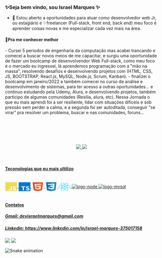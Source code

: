 
 <h3>✨Seja bem vindo, sou Israel Marques ✨</h3>



- 🔭 Estou aberto a  oportunidades para atuar como desenvolvedor web Jr, ou estagiário e ✨freelancer (Full-stack, front end, back end)
   meu foco é aprender coisas novas  e me especializar cada vez mais na área.
   
<h4>🌱Pra me conhecer melhor</h4>
- Cursei 5 periodos de engenharia da computação mas acabei trancando e comecei a buscar novos meios de me capacitar, e surgiu uma oportunidade de fazer um bootcamp de desenvolvendor Web Full-stack, como meu foco é o mercado eu ingressei, lá aprendemos programação com a "mão na massa", resolvendo desafios e desenvolvendo projetos com (HTML, CSS, JS, BOOTSTRAP, React.js, MySQL, Node.js, Scrum, Kanban).
-  finalizei o bootcamp em janeiro/2022 e também comecei no curso de análise e desenvolvimento de sistemas, para ter acesso a outras oportunidades... e continuo estudando pela Udemy, Alura, e desenvolvendo projetos, também participo de algumas comunidades (Resilia, alura, etc).
Nessa Jornada o que eu mais aprendi foi a ser resiliente, lidar com situações dificeis e sob pressão sem perder a calma, e a segunda foi ser autoditada, conseguir "se virar" pra resolver um problema, buscar e nas comunidades, foruns... 

<br><br><br><br>

<div align="center">
  <a href="https://github.com/Israel-Marques">
  <img height="140em" src="https://github-readme-stats.vercel.app/api?username=Israel-Marques&show_icons=true&theme=dark&include_all_commits=true&count_private=true"/>
  <img height="140em" src="https://github-readme-stats.vercel.app/api/top-langs/?username=Israel-Marques&layout=compact&langs_count=7&theme=dark"/>
</div>
  <br>
<div style="display: inline_block"><br>
  <h4>Teconologias que eu mais ultilizo</h4>
    <br>
  <img align="center" alt="Logo-Js" height="30" width="40" src="https://raw.githubusercontent.com/devicons/devicon/master/icons/javascript/javascript-plain.svg">
  <img align="center" alt="Logo-Ts" height="30" width="40" src="https://raw.githubusercontent.com/devicons/devicon/master/icons/typescript/typescript-plain.svg">
  <img align="center" alt="logo-HTML" height="30" width="40" src="https://raw.githubusercontent.com/devicons/devicon/master/icons/html5/html5-original.svg">
  <img align="center" alt="logo-CSS" height="30" width="40" src="https://raw.githubusercontent.com/devicons/devicon/master/icons/css3/css3-original.svg">
  <img align="center" alt="logo-React" height="30" width="40" src="https://raw.githubusercontent.com/devicons/devicon/master/icons/react/react-original.svg">
  <img align="center" alt="logo-node" height="30" width="40" src="https://cdn.jsdelivr.net/gh/devicons/devicon/icons/nodejs/nodejs-original.svg">
  <img align="center" alt="logo-mysql" height="50" width="60" src="https://cdn.jsdelivr.net/gh/devicons/devicon/icons/mysql/mysql-original-wordmark.svg">
</div>
 <br>
  <div>
    <h4>Contatos<h4>
     <h5>Gmail: devisraelmarques@gmail.com</h5>
     <h5>Linkedin: https://www.linkedin.com/in/israel-marques-375017158</h5>
  <a href = "mailto:devisraelmarques@gmail.com"><img src="https://img.shields.io/badge/-Gmail-%23333?style=for-the-badge&logo=gmail&logoColor=white" target="_blank"></a>
  <a href="https://www.linkedin.com/in/israel-marques-375017158" target="_blank"><img src="https://img.shields.io/badge/-LinkedIn-%230077B5?style=for-the-badge&logo=linkedin&logoColor=white" target="_blank"></a> 
  
  ![Snake animation](https://github.com/Israel-Marques/Israel-Marques/blob/output/github-contribution-grid-snake.svg)
 
</div>
